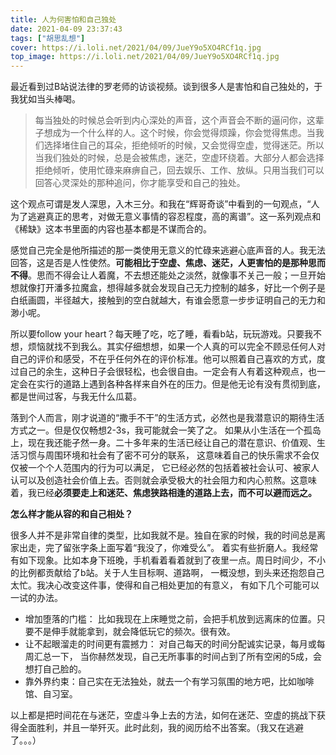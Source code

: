 ```yaml
---
title: 人为何害怕和自己独处
date: 2021-04-09 23:37:43
tags: ["胡思乱想"]
cover: https://i.loli.net/2021/04/09/JueY9o5XO4RCf1q.jpg
top_image: https://i.loli.net/2021/04/09/JueY9o5XO4RCf1q.jpg
---
```


最近看到过B站说法律的罗老师的访谈视频。谈到很多人是害怕和自己独处的，于我犹如当头棒喝。

> 每当独处的时候总会听到内心深处的声音，这个声音会不断的逼问你，这辈子想成为一个什么样的人。这个时候，你会觉得烦躁，你会觉得焦虑。当我们选择堵住自己的耳朵，拒绝倾听的时候，又会觉得空虚，觉得迷茫。所以当我们独处的时候，总是会被焦虑，迷茫，空虚环绕着。大部分人都会选择拒绝倾听，使用忙碌来麻痹自己，回去娱乐、工作、放纵。只用当我们可以回答心灵深处的那种追问，你才能享受和自己的独处。

这个观点可谓是发人深思，入木三分。和我在“辉哥奇谈”中看到的一句观点，“人为了逃避真正的思考，对做无意义事情的容忍程度，高的离谱”。这一系列观点和《稀缺》这本书里面的内容也基本都是不谋而合的。

感觉自己完全是他所描述的那一类使用无意义的忙碌来逃避心底声音的人。我无法回答，这是否是人性使然。**可能相比于空虚、焦虑、迷茫，人更害怕的是那种思而不得**。思而不得会让人着魔，不去想还能处之淡然，就像事不关己一般；一旦开始想就像打开潘多拉魔盒，想得越多就会发现自己无力控制的越多，好比一个例子是白纸画圆，半径越大，接触到的空白就越大，有谁会愿意一步步证明自己的无力和渺小呢。

所以要follow your heart？每天睡了吃，吃了睡，看看b站，玩玩游戏。只要我不想，烦恼就找不到我么。其实仔细想想，如果一个人真的可以完全不顾忌任何人对自己的评价和感受，不在乎任何外在的评价标准。他可以照着自己喜欢的方式，度过自己的余生，这种日子会很轻松，也会很自由。一定会有人有着这种观点，也一定会在实行的道路上遇到各种各样来自外在的压力。但是他无论有没有贯彻到底，都是世间过客，与我无什么瓜葛。

落到个人而言，刚才说道的“撒手不干”的生活方式，必然也是我潜意识的期待生活方式之一。但是仅仅畅想2-3s，我可能就会一笑了之。 如果从小生活在一个孤岛上，现在我还能孑然一身。二十多年来的生活已经让自己的潜在意识、价值观、生活习惯与周围环境和社会有了密不可分的联系， 这意味着自己的快乐需求不会仅仅被一个个人范围内的行为可以满足， 它已经必然的包括着被社会认可、被家人认可以及创造社会价值上去。否则就会承受极大的社会阻力和内心煎熬。这意味着，我已经**必须要走上和迷茫、焦虑狭路相逢的道路上去，而不可以避而远之。**

**怎么样才能从容的和自己相处？**

很多人并不是非常自律的类型，比如我就不是。独自在家的时候，我的时间总是离家出走，完了留张字条上面写着“我没了，你难受么”。 着实有些折磨人。我经常有如下现象。比如本身下班晚，手机看着看着就到了夜里一点。周日时间少，不小的比例都贡献给了b站。关于人生目标啊、道路啊， 一概没想，到头来还抱怨自己太忙。我决心改变这件事，使得和自己相处更加的有意义， 有如下几个可能可以一试的办法。

- 增加堕落的门槛： 比如我现在上床睡觉之前，会把手机放到远离床的位置。只要不是伸手就能拿到，就会降低玩它的频次。很有效。
- 让不起眼溜走的时间更有震撼力： 对自己每天的时间分配诚实记录，每月或每周汇总一下， 当你赫然发现，自己无所事事的时间占到了所有空闲的5成，会想打自己脸的。
- 靠外界约束：自己实在无法独处，就去一个有学习氛围的地方吧，比如咖啡馆、自习室。

以上都是把时间花在与迷茫，空虚斗争上去的方法，如何在迷茫、空虚的挑战下获得全面胜利，并且一举歼灭。此时此刻，我的阅历给不出答案。（我又在逃避了。。。）